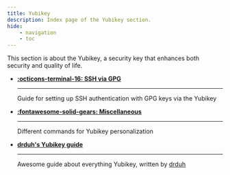 ```yaml
---
title: Yubikey
description: Index page of the Yubikey section.
hide:
    - navigation
    - toc
---
```


This section is about the Yubikey, a security key that enhances both security and quality of life. 

<div class="grid cards" markdown>

-   **[:octicons-terminal-16: SSH via GPG](gpg-ssh.md)**
    
    ---

    Guide for setting up SSH authentication with GPG keys via the Yubikey

-   **[:fontawesome-solid-gears: Miscellaneous](misc.md)**

    ---

    Different commands for Yubikey personalization

-   **[drduh's Yubikey guide](drduh.md)**
    
    ---

    Awesome guide about everything Yubikey, written by [drduh](https://github.com/drduh)
